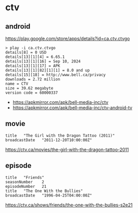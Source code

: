 # ctv

## android

https://play.google.com/store/apps/details?id=ca.ctv.ctvgo

~~~
> play -i ca.ctv.ctvgo
details[8] = 0 USD
details[13][1][4] = 6.65.1
details[13][1][16] = Sep 10, 2024
details[13][1][17] = APK
details[13][1][82][1][1] = 8.0 and up
details[15][18] = http://www.bell.ca/privacy
downloads = 2.72 million
name = CTV
size = 39.62 megabyte
version code = 60000337
~~~

- https://apkmirror.com/apk/bell-media-inc/ctv
- https://apkmirror.com/apk/bell-media-inc/ctv-android-tv

## movie

~~~
title	"The Girl with the Dragon Tattoo (2011)"
broadcastDate	"2011-12-20T10:00:00Z"
~~~

https://ctv.ca/movies/the-girl-with-the-dragon-tattoo-2011

## episode

~~~
title	"Friends"
seasonNumber	2
episodeNumber	21
title	"The One With the Bullies"
broadcastDate	"1996-04-25T04:00:00Z"
~~~

https://ctv.ca/shows/friends/the-one-with-the-bullies-s2e21
